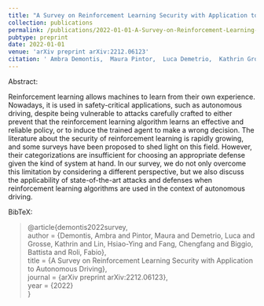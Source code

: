 ```yaml
---
title: "A Survey on Reinforcement Learning Security with Application to Autonomous Driving"
collection: publications
permalink: /publications/2022-01-01-A-Survey-on-Reinforcement-Learning-Security-with-Application-to-Autonomous-Driving
pubtype: preprint
date: 2022-01-01
venue: 'arXiv preprint arXiv:2212.06123'
citation: ' Ambra Demontis,  Maura Pintor,  Luca Demetrio,  Kathrin Grosse,  Hsiao-Ying Lin,  Chengfang Fang,  Battista Biggio,  Fabio Roli, &quot;A Survey on Reinforcement Learning Security with Application to Autonomous Driving.&quot; arXiv preprint arXiv:2212.06123, 2022.'
---
```

Abstract:

Reinforcement learning allows machines to learn from their own experience. Nowadays, it is used in safety-critical applications, such as autonomous driving, despite being vulnerable to attacks carefully crafted to either prevent that the reinforcement learning algorithm learns an effective and reliable policy, or to induce the trained agent to make a wrong decision. The literature about the security of reinforcement learning is rapidly growing, and some surveys have been proposed to shed light on this field. However, their categorizations are insufficient for choosing an appropriate defense given the kind of system at hand. In our survey, we do not only overcome this limitation by considering a different perspective, but we also discuss the applicability of state-of-the-art attacks and defenses when reinforcement learning algorithms are used in the context of autonomous driving.

BibTeX: 
>@article{demontis2022survey,<br>    author = {Demontis, Ambra and Pintor, Maura and Demetrio, Luca and Grosse, Kathrin and Lin, Hsiao-Ying and Fang, Chengfang and Biggio, Battista and Roli, Fabio},<br>    title = {A Survey on Reinforcement Learning Security with Application to Autonomous Driving},<br>    journal = {arXiv preprint arXiv:2212.06123},<br>    year = {2022}<br>}<br>